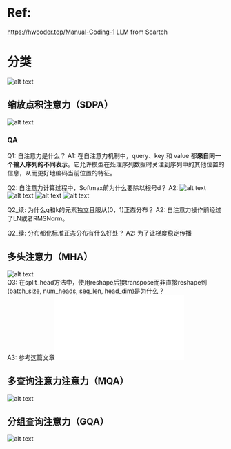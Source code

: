 # Ref:
https://hwcoder.top/Manual-Coding-1
LLM from Scartch
# 分类
![alt text](./resources/image_AttentionClassifer.png)

## 缩放点积注意力（SDPA）
![alt text](./resources/image_dotAttention.png)
### QA
Q1: 自注意力是什么？
A1: 在自注意力机制中，query、key 和 value 都**来自同一个输入序列的不同表示**。它允许模型在处理序列数据时关注到序列中的其他位置的信息，从而更好地编码当前位置的特征。

Q2: 自注意力计算过程中，Softmax前为什么要除以根号d？
A2: 
![alt text](./resources/Q2_1.png)
![alt text](./resources/Q2_2.png)
![alt text](./resources/Q2_3.png)
![alt text](./resources/Q2_4.png)

Q2_续: 为什么q和k的元素独立且服从(0，1)正态分布？
A2: 自注意力操作前经过了LN或者RMSNorm。

Q2_续: 分布都化标准正态分布有什么好处？
A2: 为了让梯度稳定传播


## 多头注意力（MHA）
![alt text](./resources/image_MHA.png)  
Q3: 在split_head方法中，使用reshape后接transpose而非直接reshape到(batch_size, num_heads, seq_len, head_dim)是为什么？  
A3: 参考这篇文章![reshape与transpose](./resources/reshape与transpose.md)

## 多查询注意力注意力（MQA）
![alt text](./resources/image_MQA.png)

## 分组查询注意力（GQA）
![alt text](./resources/image_GQA.png)
